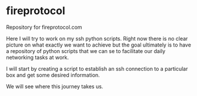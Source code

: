 # fireprotocol
Repository for fireprotocol.com

Here I will try to work on my ssh python scripts.
Right now there is no clear picture on what exactly we want to achieve but the goal ultimately is to have a repository of python scripts that we can se to facilitate our daily networking tasks at work.

I will start by creating a script to establish an ssh connection to a particular box and get some desired information.

We will see where this journey takes us.

